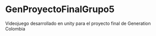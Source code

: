 # GenProyectoFinalGrupo5
Videojuego desarrollado en unity para el proyecto final de Generation Colombia

